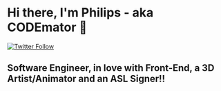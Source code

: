 # Hi there, I'm Philips - aka CODEmator 👋 

[![Twitter Follow](https://img.shields.io/twitter/follow/codemator?color=1DA1F2&logo=twitter&style=for-the-badge)](https://twitter.com/intent/follow?original_referer=https%3A%2F%2Fgithub.com%2Fcodematorng&screen_name=codematorng)

## Software Engineer, in love with Front-End, a 3D Artist/Animator and an ASL Signer!!
